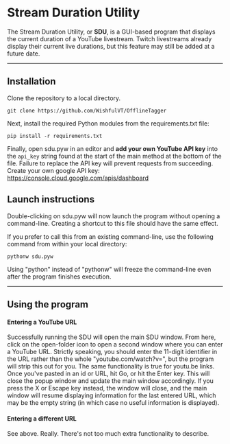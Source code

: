 # Stream Duration Utility

The Stream Duration Utility, or **SDU**, is a GUI-based program that displays the current duration of a YouTube livestream.
Twitch livestreams already display their current live durations, but this feature may still be added at a future date.

---

## Installation
Clone the repository to a local directory.
```
git clone https://github.com/WishfulVT/OfflineTagger
```
Next, install the required Python modules from the requirements.txt file:
```
pip install -r requirements.txt
```
Finally, open sdu.pyw in an editor and **add your own YouTube API key** into the `api_key` string found at the start of the main method at the bottom of the file.
Failure to replace the API key will prevent requests from succeeding.
Create your own google API key: https://console.cloud.google.com/apis/dashboard

## Launch instructions
Double-clicking on sdu.pyw will now launch the program without opening a command-line. Creating a shortcut to this file should have the same effect.

If you prefer to call this from an existing command-line, use the following command from within your local directory:
```
pythonw sdu.pyw
```
Using "python" instead of "pythonw" will freeze the command-line even after the program finishes execution.

---

## Using the program

#### Entering a YouTube URL
Successfully running the SDU will open the main SDU window. From here, click on the open-folder icon to open a second window where you can enter a YouTube URL. 
Strictly speaking, you should enter the 11-digit identifier in the URL rather than the whole "youtube.com/watch?v=", but the program will strip this out for you. The same functionality is true for youtu.be links.
Once you've pasted in an id or URL, hit Go, or hit the Enter key. This will close the popup window and update the main window accordingly.
If you press the X or Escape key instead, the window will close, and the main window will resume displaying information for the last entered URL, which may be the empty string (in which case no useful information is displayed).

#### Entering a different URL
See above. Really. There's not too much extra functionality to describe.

